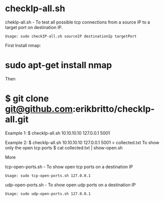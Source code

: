 # checkIp-all.sh


chekIp-all.sh - To test all possible tcp connections from a source IP to a target port on destination IP.

	Usage: sudo checkIP-all.sh sourceIP destinationIp targetPort


First Install nmap:
# sudo apt-get install nmap

Then
# $ git clone git@github.com:erikbritto/checkIp-all.git


Example 1: $ checkIp-all.sh 10.10.10.10 127.0.0.1 5001

Example 2: $ checkIp-all.sh 10.10.10.10 127.0.0.1 5001 > collected.txt
           To show only the open tcp ports
           $ cat collected.txt | show-open.sh

More

tcp-open-ports.sh - To show open tcp ports on a destination IP

	Usage: sudo tcp-open-ports.sh 127.0.0.1

udp-open-ports.sh - To show open udp ports on a destination IP

	Usage: sudo udp-open-ports.sh 127.0.0.1

